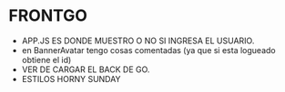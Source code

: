 # FRONTGO

- APP.JS ES DONDE MUESTRO O NO SI INGRESA EL USUARIO.
- en BannerAvatar tengo cosas comentadas (ya que si esta logueado obtiene el id)
- VER DE CARGAR EL BACK DE GO.
- ESTILOS HORNY SUNDAY
